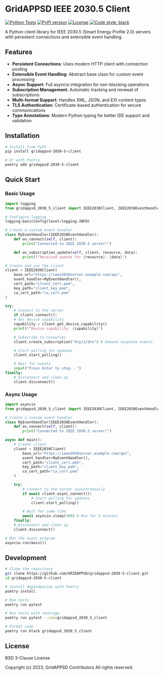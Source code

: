 # GridAPPSD IEEE 2030.5 Client

[![Python Tests](https://github.com/GRIDAPPSD/gridappsd-2030-5-client/actions/workflows/python-test.yml/badge.svg)](https://github.com/GRIDAPPSD/gridappsd-2030-5-client/actions/workflows/python-test.yml)
[![PyPI version](https://badge.fury.io/py/gridappsd-2030-5-client.svg)](https://badge.fury.io/py/gridappsd-2030-5-client)
[![License](https://img.shields.io/badge/License-BSD_3--Clause-blue.svg)](https://opensource.org/licenses/BSD-3-Clause)
[![Code style: black](https://img.shields.io/badge/code%20style-black-000000.svg)](https://github.com/psf/black)

A Python client library for IEEE 2030.5 (Smart Energy Profile 2.0) servers with persistent connections and extensible event handling.

## Features

- **Persistent Connections**: Uses modern HTTP client with connection pooling
- **Extensible Event Handling**: Abstract base class for custom event processing
- **Async Support**: Full asyncio integration for non-blocking operations
- **Subscription Management**: Automatic tracking and renewal of subscriptions
- **Multi-format Support**: Handles XML, JSON, and EXI content types
- **TLS Authentication**: Certificate-based authentication for secure communications
- **Type Annotations**: Modern Python typing for better IDE support and validation

## Installation

```bash
# Install from PyPI
pip install gridappsd-2030-5-client

# Or with Poetry
poetry add gridappsd-2030-5-client
```

## Quick Start

### Basic Usage

```python
import logging
from gridappsd_2030_5_client import IEEE2030Client, IEEE2030EventHandler

# Configure logging
logging.basicConfig(level=logging.INFO)

# Create a custom event handler
class MyEventHandler(IEEE2030EventHandler):
    def on_connect(self, client):
        print("Connected to IEEE 2030.5 server!")

    def on_subscription_update(self, client, resource, data):
        print(f"Received update for {resource}: {data}")

# Create and use the client
client = IEEE2030Client(
    base_url="https://ieee2030server.example.com/api",
    event_handler=MyEventHandler(),
    cert_path="client_cert.pem",
    key_path="client_key.pem",
    ca_cert_path="ca_cert.pem"
)

try:
    # Connect to the server
    if client.connect():
    # Get device capability
    capability = client.get_device_capability()
    print(f"Device capability: {capability}")

    # Subscribe to resources
    client.create_subscription("drp/1/dre") # Demand response events

    # Start polling for updates
    client.start_polling()

    # Wait for events
    input("Press Enter to stop...")
finally:
    # Disconnect and clean up
    client.disconnect()
```

### Async Usage

```python
import asyncio
from gridappsd_2030_5_client import IEEE2030Client, IEEE2030EventHandler

# Create a custom event handler
class MyEventHandler(IEEE2030EventHandler):
    def on_connect(self, client):
        print("Connected to IEEE 2030.5 server!")

async def main():
    # Create client
    client = IEEE2030Client(
        base_url="https://ieee2030server.example.com/api",
        event_handler=MyEventHandler(),
        cert_path="client_cert.pem",
        key_path="client_key.pem",
        ca_cert_path="ca_cert.pem"
    )

    try:
        # Connect to the server asynchronously
        if await client.async_connect():
            # Start polling for updates
            client.start_polling()

        # Wait for some time
        await asyncio.sleep(300) # Run for 5 minutes
    finally:
    # Disconnect and clean up
    client.disconnect()

# Run the async program
asyncio.run(main())
```

## Development

```bash
# Clone the repository
git clone https://github.com/GRIDAPPSD/gridappsd-2030-5-client.git
cd gridappsd-2030-5-client

# Install dependencies with Poetry
poetry install

# Run tests
poetry run pytest

# Run tests with coverage
poetry run pytest --cov=gridappsd_2030_5_client

# Format code
poetry run black gridappsd_2030_5_client
```

## License

BSD 3-Clause License

Copyright (c) 2023, GridAPPSD Contributors
All rights reserved.